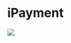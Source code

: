 # iPayment

[![](https://jitpack.io/v/imifeng/ipayment-sdk-android.svg)](https://jitpack.io/#imifeng/ipayment-sdk-android)
